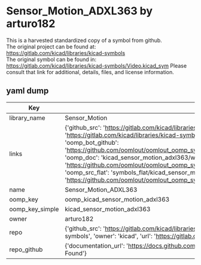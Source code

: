 # Sensor_Motion_ADXL363 by arturo182  
This is a harvested standardized copy of a symbol from github.  
The original project can be found at:  
https://gitlab.com/kicad/libraries/kicad-symbols  
The original symbol can be found in:
https://gitlab.com/kicad/libraries/kicad-symbols/Video.kicad_sym
Please consult that link for additional, details, files, and license information.  
## yaml dump  
| Key | Value |  
| --- | --- |  
| library_name | Sensor_Motion |  
| links | {'github_src': 'https://gitlab.com/kicad/libraries/kicad-symbols/Video.kicad_sym', 'github_src_repo': 'https://gitlab.com/kicad/libraries/kicad-symbols', 'oomp_bot': 'kicad_sensor_motion_adxl363/working', 'oomp_bot_github': 'https://github.com/oomlout/oomlout_oomp_symbol_bot/tree/main/kicad_sensor_motion_adxl363/working', 'oomp_doc': 'kicad_sensor_motion_adxl363/working', 'oomp_doc_github': 'https://github.com/oomlout/oomlout_oomp_symbol_doc/tree/main/kicad_sensor_motion_adxl363/working', 'oomp_src_flat': 'symbols_flat/kicad_sensor_motion_adxl363/working', 'oomp_src_flat_github': 'https://github.com/oomlout/oomlout_oomp_symbol_src/tree/main/kicad_sensor_motion_adxl363/working'} |  
| name | Sensor_Motion_ADXL363 |  
| oomp_key | oomp_kicad_sensor_motion_adxl363 |  
| oomp_key_simple | kicad_sensor_motion_adxl363 |  
| owner | arturo182 |  
| repo | {'github_src': 'https://gitlab.com/kicad/libraries/kicad-symbols/Video.kicad_sym', 'name': 'libraries/kicad-symbols', 'owner': 'kicad', 'url': 'https://gitlab.com/kicad/libraries/kicad-symbols'} |  
| repo_github | {'documentation_url': 'https://docs.github.com/rest/repos/repos#get-a-repository', 'message': 'Not Found'} |  

